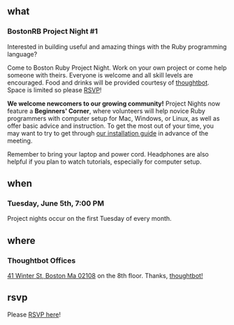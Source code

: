 ## what
### BostonRB Project Night #1

Interested in building useful and amazing things with the Ruby
programming language?

Come to Boston Ruby Project Night.  Work on your own project or come
help someone with theirs.  Everyone is welcome and all skill levels are
encouraged.  Food and drinks will be provided courtesy of
[thoughtbot](http://thoughtbot.com/).  Space is limited so please
[RSVP][rsvp]!

[rsvp]:http://guestlistapp.com/events/107526

**We welcome newcomers to our growing community!**  Project Nights now
feature a **Beginners' Corner**, where volunteers will help novice
Ruby programmers with computer setup for Mac, Windows, or Linux, as well
as offer basic advice and instruction. To get the most out of your time,
you may want to try to get through [our installation guide](/install) in
advance of the meeting.  

Remember to bring your laptop and power cord.  Headphones are also
helpful if you plan to watch tutorials, especially for computer setup.

## when
### Tuesday, June 5th, 7:00 PM

Project nights occur on the first Tuesday of every month.

## where
### Thoughtbot Offices

[41 Winter St, Boston Ma 02108](http://maps.google.com/maps?f=q&source=s_q&hl=en&geocode=&q=41+winter+street+boston+ma+02108&sll=37.0625,-95.677068&sspn=59.597077,135.263672&ie=UTF8&hq=&hnear=41+Winter+St,+Boston,+Suffolk,+Massachusetts+02108&z=17)
on the 8th floor. Thanks, [thoughtbot!](http://thoughtbot.com/)

## rsvp

Please [RSVP here][rsvp]!

